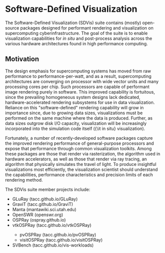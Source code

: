 <h1>Software-Defined Visualization</h1>

<p>
The Software-Defined Visualization (SDVis) suite contains (mostly) open-source packages designed for performant rendering and visualization on supercomputing cyberinfrastructure. The goal of the suite is to enable visualization capabilities for <i>in situ</i> and post-process analysis across the various hardware architectures found in high performance computing.
</p>

<h2>Motivation</h2>
<p>
The design emphasis for supercomputing systems has moved from raw performance to performance-per-watt, and as a result, supercomputing
architectures are converging on processor with wide vector units and many processing cores per chip. Such processors are capable of performant image rendering purely in software. This improved capability is fortuitous, since the prevailing homogeneous system designs lack dedicated, hardware-accelerated rendering subsystems for use in data visualization. Reliance on this "software-defined" rendering capability will grow in importance since, due to growing data sizes, visualizations must be performed on the same machine where the data is produced. Further, as data sizes outgrow disk I/O capacity, visualization will be increasingly incorporated into the simulation code itself ({\it in situ} visualization).
</p>
<p>
Fortunately, a number of recently-developed software packages capture the improved rendering performance of general-purpose processors and expose that performance through common visualization toolkits. Among these packages are those that render via rasterization, the algorithm used in hardware accelerators, as well as those that render via ray tracing, an algorithm that physically simulates the travel of light. To produce insightful visualizations most efficiently, the visualization scientist should understand the capabilities, performance characteristics and precision limits of each rendering method.
</p>
<p>
The SDVis suite member projects include:
<ul>
<li>GLuRay (tacc.github.io/GLuRay)</li>
<li>GraviT (tacc.github.io/GraviT)</li>
<li>Manta (mantawiki.sci.utah.edu)</li>
<li>OpenSWR (openswr.org)</li>
<li>OSPRay (ospray.github.io)</li>
<li>vtkOSPRay (tacc.github.io/vtkOSPRay)</li>
	<ul>
	<li>pvOSPRay (tacc.github.io/pvOSPRay)</li>
	<li>visitOSPRay (tacc.github.io/visitOSPRay)</li>
	</ul>
<li>SVBench (tacc.github.io/vis-workloads)</li>
</ul>
</p>
